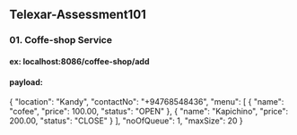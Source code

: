 ## Telexar-Assessment101

### 01. Coffe-shop Service 

#### ex: localhost:8086/coffee-shop/add 
#### payload: 
  {
    "location": "Kandy",
    "contactNo": "+94768548436",
    "menu": [
        {
            "name": "cofee",
            "price": 100.00,
            "status": "OPEN"
        },
        {
            "name": "Kapichino",
            "price": 200.00,
            "status": "CLOSE"
        }
    ],
    "noOfQueue": 1,
    "maxSize": 20
}

   
